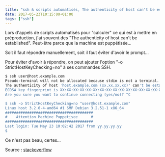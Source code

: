 ```yaml
---
title: "ssh & scripts automatisés, The authenticity of host can't be established"
date: 2017-05-23T10:15:00+01:00
tags: ["ssh"]
---
```

Lors d'appels de scripts automatisés pour "calculer" ce qui est à mettre en préproduction, j'ai souvent des "The authenticity of host can't be established".
Peut-être parce que la machine est puppétisée...

Soit il faut répondre manuellement, soit il faut éviter d'avoir le prompt...

Pour éviter d'avoir à répondre, on peut ajouter l'option "-o StrictHostKeyChecking=no" à ses commandes SSH.


```bash
$ ssh user@host.example.com
Pseudo-terminal will not be allocated because stdin is not a terminal.
The authenticity of host 'host.example.com (xx.xx.xx.xx)' can't be established.
ECDSA key fingerprint is XX:XX:XX:XX:XX:XX:XX:XX:XX:XX:XX:XX:XX:XX:XX:XX.
Are you sure you want to continue connecting (yes/no)? ^C

$ ssh -o StrictHostKeyChecking=no "user@host.example.com"
Linux host 3.2.0-4-amd64 #1 SMP Debian 3.2.51-1 x86_64
########################################
#    Attention Machine Puppetisee      #
########################################
Last login: Tue May 23 10:02:42 2017 from yy.yy.yy.yy
$
```

Ce n'est pas beau, certes...

Source : [stackoverflow](https://stackoverflow.com/questions/28461713/how-to-ignore-or-pass-yes-when-the-authenticity-of-host-cant-be-established-i)
